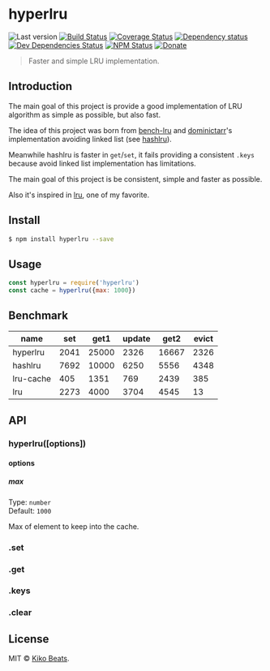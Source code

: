 # hyperlru

![Last version](https://img.shields.io/github/tag/Kikobeats/hyperlru.svg?style=flat-square)
[![Build Status](https://img.shields.io/travis/Kikobeats/hyperlru/master.svg?style=flat-square)](https://travis-ci.org/Kikobeats/hyperlru)
[![Coverage Status](https://img.shields.io/coveralls/Kikobeats/hyperlru.svg?style=flat-square)](https://coveralls.io/github/Kikobeats/hyperlru)
[![Dependency status](https://img.shields.io/david/Kikobeats/hyperlru.svg?style=flat-square)](https://david-dm.org/Kikobeats/hyperlru)
[![Dev Dependencies Status](https://img.shields.io/david/dev/Kikobeats/hyperlru.svg?style=flat-square)](https://david-dm.org/Kikobeats/hyperlru#info=devDependencies)
[![NPM Status](https://img.shields.io/npm/dm/hyperlru.svg?style=flat-square)](https://www.npmjs.org/package/hyperlru)
[![Donate](https://img.shields.io/badge/donate-paypal-blue.svg?style=flat-square)](https://paypal.me/Kikobeats)

> Faster and simple LRU implementation.

## Introduction

The main goal of this project is provide a good implementation of LRU algorithm as simple as possible, but also fast.

The idea of this project was born from [bench-lru](https://github.com/dominictarr/bench-lru) and [dominictarr](https://github.com/dominictarr)'s implementation avoiding linked list (see [hashlru](https://github.com/dominictarr/hashlru)).

Meanwhile hashlru is faster in `get`/`set`, it fails providing a consistent `.keys` because avoid linked list implementation has limitations.

The main goal of this project is be consistent, simple and faster as possible.

Also it's inspired in [lru](https://github.com/chriso/lru), one of my favorite.

## Install

```bash
$ npm install hyperlru --save
```

## Usage

```js
const hyperlru = require('hyperlru')
const cache = hyperlru({max: 1000})
```

## Benchmark

| name      |  set  |  get1  |  update |  get2  |  evict | 
|-----------|-------|--------|---------|--------|--------| 
| hyperlru  |  2041 |  25000 |  2326   |  16667 |  2326  | 
| hashlru   |  7692 |  10000 |  6250   |  5556  |  4348  | 
| lru-cache |  405  |  1351  |  769    |  2439  |  385   | 
| lru       |  2273 |  4000  |  3704   |  4545  |  13    |

## API

### hyperlru([options])

#### options

##### max

Type: `number`<br>
Default: `1000`

Max of element to keep into the cache.

### .set
### .get
### .keys
### .clear

## License

MIT © [Kiko Beats](https://github.com/Kikobeats).

